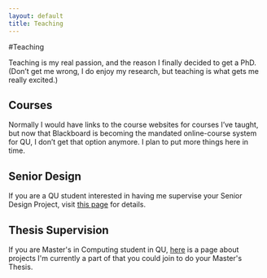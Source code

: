 ```yaml
---
layout: default
title: Teaching
---
```


#Teaching

Teaching is my real passion, and the reason I finally decided to get a PhD. (Don’t get me wrong, I do enjoy my research, but teaching is what gets me really excited.)

## Courses
Normally I would have links to the course websites for courses I’ve taught, but now that Blackboard is becoming the mandated online-course system for QU, I don’t get that option anymore.  I plan to put more things here in time.

## Senior Design
If you are a QU student interested in having me supervise your Senior Design Project, visit [this page](/teaching/senior.html) for details.

## Thesis Supervision
If you are Master's in Computing student in QU, [here](/teaching/thesis.html) is a page about projects I'm currently a part of that you could join to do your Master's Thesis.
